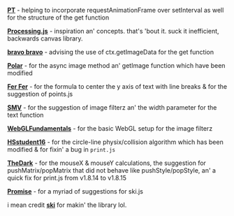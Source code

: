 <strong>[PT](https://khanacademy.org/profile/kaid_1007254215278267494550608)</strong> - helping to incorporate requestAnimationFrame over setInterval as well for the structure of the get function

<strong>[Processing.js](https://github.com/processing-js/processing-js)</strong></a> - inspiration an' concepts. that's 'bout it. suck it inefficient, backwards canvas library.

<strong>[bravo bravo](https://github.com/jjroley/)</strong> - advising the use of ctx.getImageData for the get function

<strong>[Polar](https://github.com/eliasmurcray)</strong> - for the async image method an' getImage function which have been modified

<strong>[Fer Fer](https://github.com/Fertive)</strong> - for the formula to center the y axis of text with line breaks & for the suggestion of points.js

<strong>[SMV](https://github.com/smvthe1st)</strong> - for the suggestion of image filterz an' the width parameter for the text function

<strong>[WebGLFundamentals](https://webglfundamentals.org/)</strong> - for the basic WebGL setup for the image filterz

<strong>[HSstudent16](https://github.com/HSstudent16)</strong> - for the circle-line physix/collision algorithm which has been modified & for fixin' a bug in <code>print.js</code>

<strong>[TheDark](https://github.com/99TheDark)</strong> - for the mouseX & mouseY calculations, the suggestion for pushMatrix/popMatrix that did not behave like pushStyle/popStyle, an' a quick fix for print.js from v1.8.14 to v1.8.15

<strong>[Promise](https://github.com/PromiseCoder)</strong> - for a myriad of suggestions for ski.js

i mean credit <strong>[ski](https://github.com/thelegendski)</strong> for makin' the library lol.
